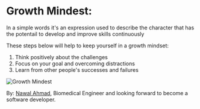 # Growth Mindest:
In a simple words it's an expression used to describe the character that has the potentail to develop and improve skills continuously

These steps below will help to keep yourself in a growth mindset:
1. Think positively about the challenges
2. Focus on your goal and overcoming distractions
3. Learn from other people's successes and failures

![Growth Mindest](https://images-na.ssl-images-amazon.com/images/I/71uyWFRtsoL._AC_SL1500_.jpg)

By:
 [Nawal Ahmad](https://github.com/nawal-ahmad), Biomedical Engineer and looking forward to become a software developer.

